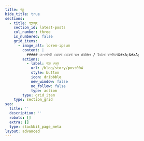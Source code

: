 ```yaml
---
title: গল্প
hide_title: true
sections:
  - title: গল্পসমূহ
    section_id: latest-posts
    col_number: three
    is_numbered: false
    grid_items:
      - image_alt: lorem-ipsum
        content: |
          ##### যে-লোকটা তেরেসা তেরেসা বলে চেঁচাচ্ছিল / ইতালো কালভিনো&#xA;&#xA;
        actions:
          - label: পড়ে দেখুন
            url: /blog/story/post004
            style: button
            icon: dribbble
            new_window: false
            no_follow: false
            type: action
        type: grid_item
    type: section_grid
seo:
  title: ''
  description: ''
  robots: []
  extra: []
  type: stackbit_page_meta
layout: advanced
---
```

